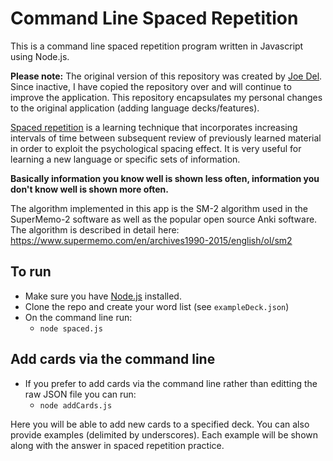Command Line Spaced Repetition
=================
This is a command line spaced repetition program written in Javascript using Node.js.

**Please note:** The original version of this repository was created by [Joe Del](https://github.com/joedel). Since inactive, I have copied the repository over and will continue to improve the application. This repository encapsulates my personal changes to the original application (adding language decks/features).

[Spaced repetition](http://en.wikipedia.org/wiki/Spaced_repetition) is a learning technique that incorporates increasing intervals of time between subsequent review of 
previously learned material in order to exploit the psychological spacing effect.
It is very useful for learning a new language or specific sets of information.

**Basically information you know well is shown less often, information you don't know well is shown more often.**

The algorithm implemented in this app is the SM-2 algorithm used in the SuperMemo-2 software as well as the popular 
open source Anki software. The algorithm is described in detail here: https://www.supermemo.com/en/archives1990-2015/english/ol/sm2


To run
------
- Make sure you have [Node.js](http://nodejs.org) installed.
- Clone the repo and create your word list (see `exampleDeck.json`)
- On the command line run: 
    - `node spaced.js`

Add cards via the command line
------

- If you prefer to add cards via the command line rather than editting the raw JSON file you can run:
    - `node addCards.js`

Here you will be able to add new cards to a specified deck. You can also provide examples (delimited by underscores). Each example will be shown along with the answer in spaced repetition practice.
